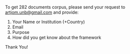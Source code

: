 To get 282 documents corpus, please send your request to artjom.unb@gmail.com and provide:
  1. Your Name or Institution (+Country)
  1. Email
  1. Purpose
  1. How did you get know about the framework

Thank You!